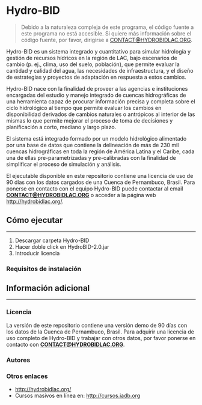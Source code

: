 # Hydro-BID
> Debido a la naturaleza compleja de este programa, el código fuente a este programa no está accesible. Si quiere más información sobre el código fuente, por favor, dirigirse a CONTACT@HYDROBIDLAC.ORG.

Hydro-BID es un sistema integrado y cuantitativo para simular hidrología y gestión de recursos hídricos en la región de LAC, bajo escenarios de cambio (p. ej., clima, uso del suelo, población), que permite evaluar la cantidad y calidad del agua, las necesidades de infraestructura, y el diseño de estrategias y proyectos de adaptación en respuesta a estos cambios.

Hydro-BID nace con la finalidad de proveer a las agencias e instituciones encargadas del estudio y manejo integrado de cuencas hidrográficas de una herramienta  capaz de procurar información precisa y completa sobre el ciclo hidrológico al tiempo que permite evaluar los cambios en disponibilidad derivados de cambios naturales o antrópicos al interior de las mismas lo que permite mejorar el proceso de toma de decisiones y planificación a corto, mediano y largo plazo. 

El sistema está integrado formado por un modelo hidrológico alimentado por una base de datos que contiene la delineación de más de 230 mil cuencas hidrográficas en toda la región de América Latina y el Caribe, cada una de ellas pre-parametrizadas y pre-calibradas con la finalidad de simplificar el proceso de simulación y análisis.

El ejecutable disponible en este repositorio contiene una licencia de uso de 90 días con los datos cargados de una Cuenca de Pernambuco, Brasil. Para ponerse en contacto con el equipo Hydro-BID puede contactar al email **CONTACT@HYDROBIDLAC.ORG** o acceder a la página web http://hydrobidlac.org/.

## Cómo ejecutar
---
1. Descargar carpeta Hydro-BID
2. Hacer doble click en HydroBID-2.0.jar
3. Introducir licencia

### Requisitos de instalación

## Información adicional
---
### Licencia
La versión de este repositorio contiene una versión demo de 90 días con los datos de la Cuenca de Pernambuco, Brasil. Para adquirir una licencia de uso completo de Hydro-BID y trabajar con otros datos, por favor ponerse en contacto con  **CONTACT@HYDROBIDLAC.ORG**.

### Autores

### Otros enlaces
* http://hydrobidlac.org/
* Cursos masivos en línea en: http://cursos.iadb.org
